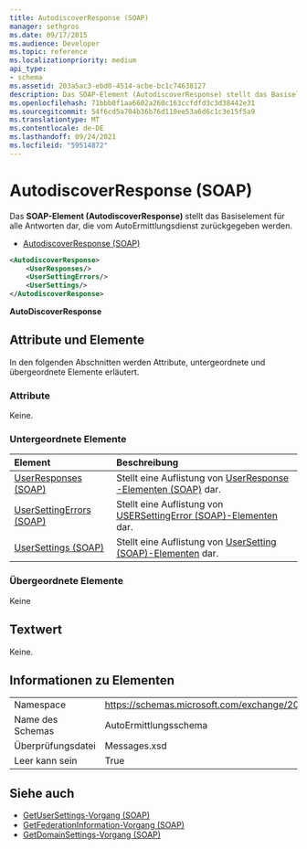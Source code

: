 ```yaml
---
title: AutodiscoverResponse (SOAP)
manager: sethgros
ms.date: 09/17/2015
ms.audience: Developer
ms.topic: reference
ms.localizationpriority: medium
api_type:
- schema
ms.assetid: 203a5ac3-ebd0-4514-acbe-bc1c74638127
description: Das SOAP-Element (AutodiscoverResponse) stellt das Basiselement für alle Antworten dar, die vom AutoErmittlungsdienst zurückgegeben werden.
ms.openlocfilehash: 71bbb0f1aa6602a260c163ccfdfd3c3d38442e31
ms.sourcegitcommit: 54f6cd5a704b36b76d110ee53a6d6c1c3e15f5a9
ms.translationtype: MT
ms.contentlocale: de-DE
ms.lasthandoff: 09/24/2021
ms.locfileid: "59514872"
---
```

# <a name="autodiscoverresponse-soap"></a>AutodiscoverResponse (SOAP)

Das **SOAP-Element (AutodiscoverResponse)** stellt das Basiselement für alle Antworten dar, die vom AutoErmittlungsdienst zurückgegeben werden. 
  
- [AutodiscoverResponse (SOAP)](autodiscoverresponse-soap.md)
  
```XML
<AutodiscoverResponse>
    <UserResponses/>
    <UserSettingErrors/>
    <UserSettings/>
</AutodiscoverResponse>

```

 **AutoDiscoverResponse**
## <a name="attributes-and-elements"></a>Attribute und Elemente

In den folgenden Abschnitten werden Attribute, untergeordnete und übergeordnete Elemente erläutert.
  
### <a name="attributes"></a>Attribute

Keine.
  
### <a name="child-elements"></a>Untergeordnete Elemente

|**Element**|**Beschreibung**|
|:-----|:-----|
|[UserResponses (SOAP)](userresponses-soap.md) <br/> |Stellt eine Auflistung von [UserResponse -Elementen (SOAP)](userresponse-soap.md) dar.  <br/> |
|[UserSettingErrors (SOAP)](usersettingerrors-soap.md) <br/> |Stellt eine Auflistung von [USERSettingError (SOAP)-Elementen](usersettingerror-soap.md) dar.  <br/> |
|[UserSettings (SOAP)](usersettings-soap.md) <br/> |Stellt eine Auflistung von [UserSetting (SOAP)-Elementen](usersetting-soap.md) dar.  <br/> |
   
### <a name="parent-elements"></a>Übergeordnete Elemente

Keine
  
## <a name="text-value"></a>Textwert

Keine.
  
## <a name="element-information"></a>Informationen zu Elementen

|||
|:-----|:-----|
|Namespace  <br/> |https://schemas.microsoft.com/exchange/2010/Autodiscover  <br/> |
|Name des Schemas  <br/> |AutoErmittlungsschema  <br/> |
|Überprüfungsdatei  <br/> |Messages.xsd  <br/> |
|Leer kann sein  <br/> |True  <br/> |
   
## <a name="see-also"></a>Siehe auch

- [GetUserSettings-Vorgang (SOAP)](getusersettings-operation-soap.md)
- [GetFederationInformation-Vorgang (SOAP)](getfederationinformation-operation-soap.md)
- [GetDomainSettings-Vorgang (SOAP)](getdomainsettings-operation-soap.md)

